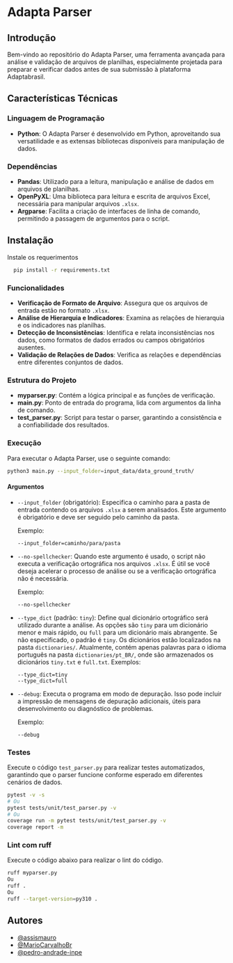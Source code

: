 # Adapta Parser

## Introdução
Bem-vindo ao repositório do Adapta Parser, uma ferramenta avançada para análise e validação de arquivos de planilhas, especialmente projetada para preparar e verificar dados antes de sua submissão à plataforma Adaptabrasil.

## Características Técnicas

### Linguagem de Programação
- **Python**: O Adapta Parser é desenvolvido em Python, aproveitando sua versatilidade e as extensas bibliotecas disponíveis para manipulação de dados.

### Dependências
- **Pandas**: Utilizado para a leitura, manipulação e análise de dados em arquivos de planilhas.
- **OpenPyXL**: Uma biblioteca para leitura e escrita de arquivos Excel, necessária para manipular arquivos `.xlsx`.
- **Argparse**: Facilita a criação de interfaces de linha de comando, permitindo a passagem de argumentos para o script.

## Instalação

Instale os requerimentos

```bash
  pip install -r requirements.txt
```

### Funcionalidades
- **Verificação de Formato de Arquivo**: Assegura que os arquivos de entrada estão no formato `.xlsx`.
- **Análise de Hierarquia e Indicadores**: Examina as relações de hierarquia e os indicadores nas planilhas.
- **Detecção de Inconsistências**: Identifica e relata inconsistências nos dados, como formatos de dados errados ou campos obrigatórios ausentes.
- **Validação de Relações de Dados**: Verifica as relações e dependências entre diferentes conjuntos de dados.

### Estrutura do Projeto
- **myparser.py**: Contém a lógica principal e as funções de verificação.
- **main.py**: Ponto de entrada do programa, lida com argumentos da linha de comando.
- **test_parser.py**: Script para testar o parser, garantindo a consistência e a confiabilidade dos resultados.

### Execução
Para executar o Adapta Parser, use o seguinte comando:
    
```bash
python3 main.py --input_folder=input_data/data_ground_truth/
```

#### Argumentos

- `--input_folder` (obrigatório): Especifica o caminho para a pasta de entrada contendo os arquivos `.xlsx` a serem analisados. Este argumento é obrigatório e deve ser seguido pelo caminho da pasta.

  Exemplo:
  ```
  --input_folder=caminho/para/pasta
  ```

- `--no-spellchecker`: Quando este argumento é usado, o script não executa a verificação ortográfica nos arquivos `.xlsx`. É útil se você deseja acelerar o processo de análise ou se a verificação ortográfica não é necessária.

  Exemplo:
  ```
  --no-spellchecker
  ```

- `--type_dict` (padrão: `tiny`): Define qual dicionário ortográfico será utilizado durante a análise. As opções são `tiny` para um dicionário menor e mais rápido, ou `full` para um dicionário mais abrangente. Se não especificado, o padrão é `tiny`.
Os dicionários estão localizados na pasta `dictionaries/`. Atualmente, contém apenas palavras para o idioma português na pasta `dictionaries/pt_BR/`, onde são armazenados os dicionários `tiny.txt` e `full.txt`.
  Exemplos:
  ```
  --type_dict=tiny
  --type_dict=full
  ```

- `--debug`: Executa o programa em modo de depuração. Isso pode incluir a impressão de mensagens de depuração adicionais, úteis para desenvolvimento ou diagnóstico de problemas.

  Exemplo:
  ```
  --debug
  ```

### Testes
Execute o código `test_parser.py` para realizar testes automatizados, garantindo que o parser funcione conforme esperado em diferentes cenários de dados.
```bash
pytest -v -s
# Ou
pytest tests/unit/test_parser.py -v
# Ou
coverage run -m pytest tests/unit/test_parser.py -v 
coverage report -m
```

### Lint com ruff 
Execute o código abaixo para realizar o lint do código.
```bash
ruff myparser.py
Ou
ruff .
Ou
ruff --target-version=py310 .
```

## Autores
- [@assismauro](https://www.github.com/assismauro)
- [@MarioCarvalhoBr](https://www.github.com/MarioCarvalhoBr)
- [@pedro-andrade-inpe](https://www.github.com/pedro-andrade-inpe)
